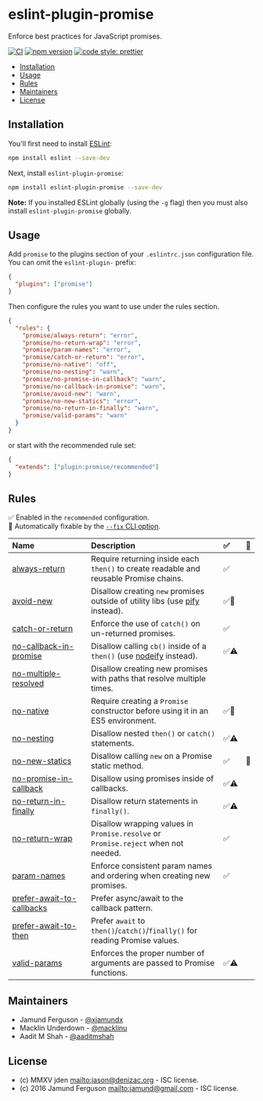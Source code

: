 # eslint-plugin-promise

Enforce best practices for JavaScript promises.

[![CI](https://github.com/eslint-community/eslint-plugin-promise/actions/workflows/CI.yml/badge.svg)](https://github.com/eslint-community/eslint-plugin-promise/actions/workflows/CI.yml)
[![npm version](https://badge.fury.io/js/eslint-plugin-promise.svg)](https://www.npmjs.com/package/eslint-plugin-promise)
[![code style: prettier](https://img.shields.io/badge/code_style-prettier-ff69b4.svg)](https://github.com/prettier/prettier)

<!-- START doctoc generated TOC please keep comment here to allow auto update -->
<!-- DON'T EDIT THIS SECTION, INSTEAD RE-RUN doctoc TO UPDATE -->

- [Installation](#installation)
- [Usage](#usage)
- [Rules](#rules)
- [Maintainers](#maintainers)
- [License](#license)

<!-- END doctoc generated TOC please keep comment here to allow auto update -->

## Installation

You'll first need to install [ESLint](http://eslint.org):

```sh
npm install eslint --save-dev
```

Next, install `eslint-plugin-promise`:

```sh
npm install eslint-plugin-promise --save-dev
```

**Note:** If you installed ESLint globally (using the `-g` flag) then you must
also install `eslint-plugin-promise` globally.

## Usage

Add `promise` to the plugins section of your `.eslintrc.json` configuration
file. You can omit the `eslint-plugin-` prefix:

```json
{
  "plugins": ["promise"]
}
```

Then configure the rules you want to use under the rules section.

```json
{
  "rules": {
    "promise/always-return": "error",
    "promise/no-return-wrap": "error",
    "promise/param-names": "error",
    "promise/catch-or-return": "error",
    "promise/no-native": "off",
    "promise/no-nesting": "warn",
    "promise/no-promise-in-callback": "warn",
    "promise/no-callback-in-promise": "warn",
    "promise/avoid-new": "warn",
    "promise/no-new-statics": "error",
    "promise/no-return-in-finally": "warn",
    "promise/valid-params": "warn"
  }
}
```

or start with the recommended rule set:

```json
{
  "extends": ["plugin:promise/recommended"]
}
```

## Rules

<!-- begin auto-generated rules list -->

✅ Enabled in the `recommended` configuration.\
🔧 Automatically fixable by the [`--fix` CLI option](https://eslint.org/docs/user-guide/command-line-interface#--fix).

| Name                                                                 | Description                                                                            | ✅   | 🔧 |
| :------------------------------------------------------------------- | :------------------------------------------------------------------------------------- | :-- | :- |
| [always-return](docs/rules/always-return.md)                         | Require returning inside each `then()` to create readable and reusable Promise chains. | ✅   |    |
| [avoid-new](docs/rules/avoid-new.md)                                 | Disallow creating `new` promises outside of utility libs (use [pify][] instead).       | ✅🚫 |    |
| [catch-or-return](docs/rules/catch-or-return.md)                     | Enforce the use of `catch()` on un-returned promises.                                  | ✅   |    |
| [no-callback-in-promise](docs/rules/no-callback-in-promise.md)       | Disallow calling `cb()` inside of a `then()` (use [nodeify][] instead).                | ✅⚠️ |    |
| [no-multiple-resolved](docs/rules/no-multiple-resolved.md)           | Disallow creating new promises with paths that resolve multiple times.                 |     |    |
| [no-native](docs/rules/no-native.md)                                 | Require creating a `Promise` constructor before using it in an ES5 environment.        | ✅🚫 |    |
| [no-nesting](docs/rules/no-nesting.md)                               | Disallow nested `then()` or `catch()` statements.                                      | ✅⚠️ |    |
| [no-new-statics](docs/rules/no-new-statics.md)                       | Disallow calling `new` on a Promise static method.                                     | ✅   | 🔧 |
| [no-promise-in-callback](docs/rules/no-promise-in-callback.md)       | Disallow using promises inside of callbacks.                                           | ✅⚠️ |    |
| [no-return-in-finally](docs/rules/no-return-in-finally.md)           | Disallow return statements in `finally()`.                                             | ✅⚠️ |    |
| [no-return-wrap](docs/rules/no-return-wrap.md)                       | Disallow wrapping values in `Promise.resolve` or `Promise.reject` when not needed.     | ✅   |    |
| [param-names](docs/rules/param-names.md)                             | Enforce consistent param names and ordering when creating new promises.                | ✅   |    |
| [prefer-await-to-callbacks](docs/rules/prefer-await-to-callbacks.md) | Prefer async/await to the callback pattern.                                            |     |    |
| [prefer-await-to-then](docs/rules/prefer-await-to-then.md)           | Prefer `await` to `then()`/`catch()`/`finally()` for reading Promise values.           |     |    |
| [valid-params](docs/rules/valid-params.md)                           | Enforces the proper number of arguments are passed to Promise functions.               | ✅⚠️ |    |

<!-- end auto-generated rules list -->

## Maintainers

- Jamund Ferguson - [@xjamundx][]
- Macklin Underdown - [@macklinu][]
- Aadit M Shah - [@aaditmshah][]

## License

- (c) MMXV jden <mailto:jason@denizac.org> - ISC license.
- (c) 2016 Jamund Ferguson <mailto:jamund@gmail.com> - ISC license.

[nodeify]: https://www.npmjs.com/package/nodeify
[pify]: https://www.npmjs.com/package/pify
[@aaditmshah]: https://github.com/aaditmshah
[@macklinu]: https://github.com/macklinu
[@xjamundx]: https://github.com/xjamundx
